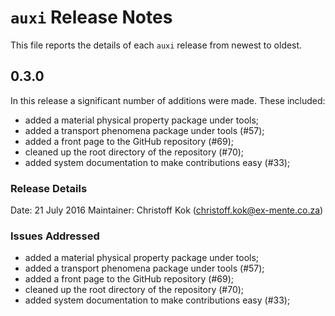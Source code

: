 # `auxi` Release Notes
This file reports the details of each `auxi` release from newest to oldest.


## 0.3.0
In this release a significant number of additions were made. These included:
* added a material physical property package under tools;
* added a transport phenomena package under tools (#57);
* added a front page to the GitHub repository (#69);
* cleaned up the root directory of the repository (#70);
* added system documentation to make contributions easy (#33);

### Release Details
Date:       21 July 2016
Maintainer: Christoff Kok (christoff.kok@ex-mente.co.za)

### Issues Addressed
* added a material physical property package under tools;
* added a transport phenomena package under tools (#57);
* added a front page to the GitHub repository (#69);
* cleaned up the root directory of the repository (#70);
* added system documentation to make contributions easy (#33);

